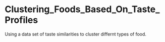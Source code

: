 # Clustering_Foods_Based_On_Taste_Profiles
Using a data set of taste similarities to cluster differnt types of food. 
